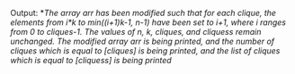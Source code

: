Output: **The array arr has been modified such that for each clique, the elements from i*k to min((i+1)*k-1, n-1) have been set to i+1, where i ranges from 0 to cliques-1. The values of n, k, cliques, and cliquess remain unchanged. The modified array arr is being printed, and the number of cliques which is equal to [cliques] is being printed, and the list of cliques which is equal to [cliquess] is being printed**